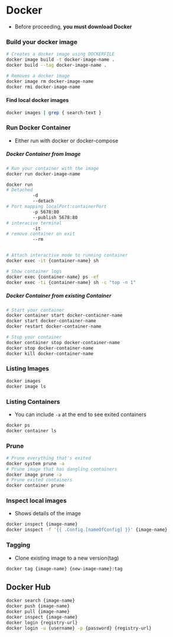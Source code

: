 # Docker

- Before proceeding, **you must download Docker**

### Build your docker image

```bash
# Creates a docker image using DOCKERFILE
docker image build -t docker-image-name .
docker build --tag docker-image-name .

# Removes a docker image
docker image rm docker-image-name
docker rmi docker-image-name
```

#### Find local docker images

```bash
docker images | grep { search-text }
```

### Run Docker Container

- Either run with docker or docker-compose

##### Docker Container from Image

```bash
# Run your container with the image
docker run docker-image-name

docker run
# Detached
          -d
          --detach
# Port mapping localPort:containerPort
          -p 5678:80
          --publish 5678:80
# interacive terminal
          -it
# remove container on exit
          --rm


# Attach interactive mode to running container
docker exec -it {container-name} sh

# Show container logs
docker exec {container-name} ps -ef
docker exec -ti {container-name} sh -c "top -n 1"
```

##### Docker Container from existing Container

```bash
# Start your container
docker container start docker-container-name
docker start docker-container-name
docker restart docker-container-name

# Stop your container
docker container stop docker-container-name
docker stop docker-container-name
docker kill docker-container-name
```

### Listing Images

```bash
docker images
docker image ls
```

### Listing Containers

- You can include `-a` at the end to see exited containers

```bash
docker ps
docker container ls
```

### Prune

```bash
# Prune everything that's exited
docker system prune -a
# Prune image that has dangling containers
docker image prune -a
# Prune exited containers
docker container prune
```

### Inspect local images

- Shows details of the image

```bash
docker inspect {image-name}
docker inspect -f '{{ .Config.[nameOfConfig] }}' {image-name}
```

### Tagging

- Clone existing image to a new version(tag)

```bash
docker tag {image-name} {new-image-name}:tag
```

## Docker Hub

```bash
docker search {image-name}
docker push {image-name}
docker pull {image-name}
docker inspect {image-name}
docker login {registry-url}
docker login -u {username} -p {password} {registry-url}
```
